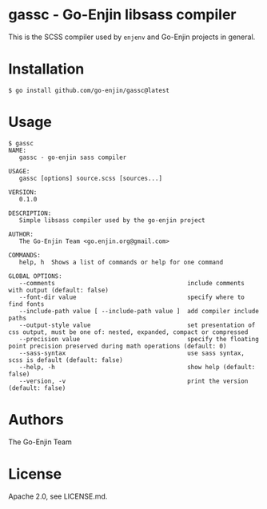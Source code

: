 # gassc - Go-Enjin libsass compiler

This is the SCSS compiler used by `enjenv` and Go-Enjin projects in general.

# Installation

``` shell
$ go install github.com/go-enjin/gassc@latest
```

# Usage

``` shell
$ gassc
NAME:
   gassc - go-enjin sass compiler

USAGE:
   gassc [options] source.scss [sources...]

VERSION:
   0.1.0

DESCRIPTION:
   Simple libsass compiler used by the go-enjin project

AUTHOR:
   The Go-Enjin Team <go.enjin.org@gmail.com>

COMMANDS:
   help, h  Shows a list of commands or help for one command

GLOBAL OPTIONS:
   --comments                                     include comments with output (default: false)
   --font-dir value                               specify where to find fonts
   --include-path value [ --include-path value ]  add compiler include paths
   --output-style value                           set presentation of css output, must be one of: nested, expanded, compact or compressed
   --precision value                              specify the floating point precision preserved during math operations (default: 0)
   --sass-syntax                                  use sass syntax, scss is default (default: false)
   --help, -h                                     show help (default: false)
   --version, -v                                  print the version (default: false)
```

# Authors

The Go-Enjin Team

# License

Apache 2.0, see LICENSE.md.
